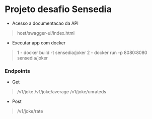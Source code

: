 # Projeto desafio Sensedia
 - Acesso a documentacao da API
 >host/swagger-ui/index.html
 
 - Executar app com docker
> 1 - docker build -t sensedia/joker
> 2 - docker run -p 8080:8080 sensedia/joker

### Endpoints
- Get
> /v1/joke
> /v1/joke/average
> /v1/joke/unrateds

- Post
> /v1/joke/rate
